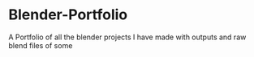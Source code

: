 # Blender-Portfolio
A Portfolio of all the blender projects I have made with outputs and raw blend files of some
